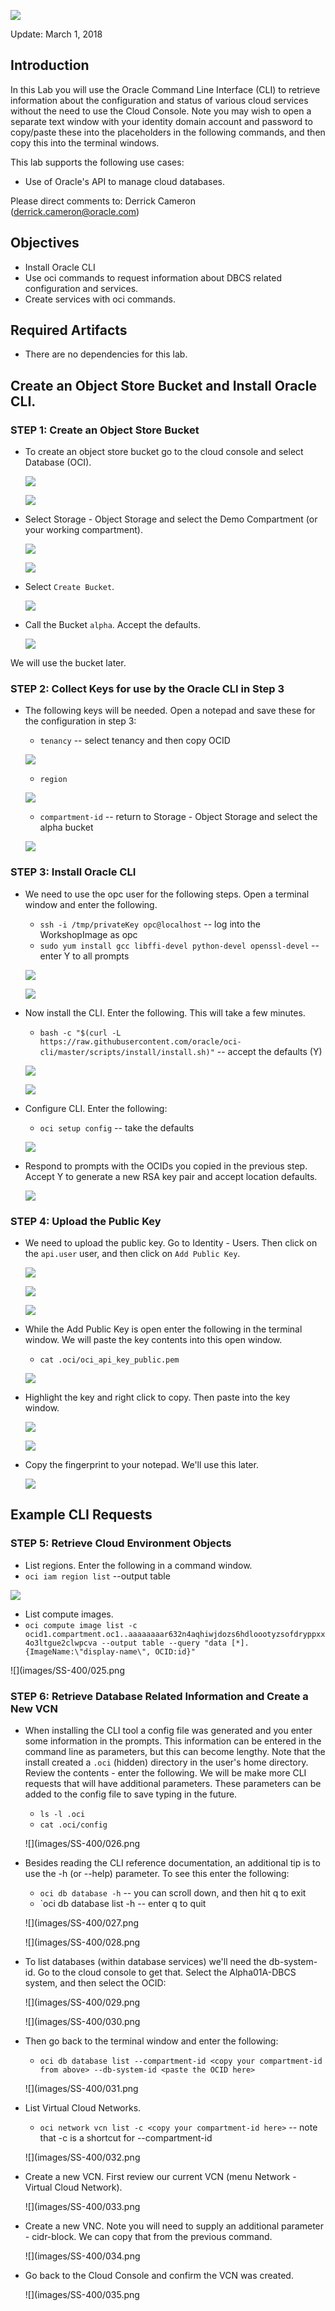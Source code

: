 ![](images/SS-400/001.png)

Update: March 1, 2018

## Introduction

In this Lab you will use the Oracle Command Line Interface (CLI) to retrieve information about the configuration and status of various cloud services without the need to use the Cloud Console.  Note you may wish to open a separate text window with your identity domain account and password to copy/paste these into the placeholders in the following commands, and then copy this into the terminal windows.

This lab supports the following use cases:
-	Use of Oracle's API to manage cloud databases.

Please direct comments to: Derrick Cameron (derrick.cameron@oracle.com)

## Objectives

- Install Oracle CLI
- Use oci commands to request information about DBCS related configuration and services.
- Create services with oci commands.

## Required Artifacts

-   There are no dependencies for this lab.

## Create an Object Store Bucket and Install Oracle CLI.

### **STEP 1**:  Create an Object Store Bucket

- To create an object store bucket go to the cloud console and select Database (OCI).

  ![](images/SS-400/002.png)

  ![](images/SS-400/003.png)

- Select Storage - Object Storage and select the Demo Compartment (or your working compartment).

  ![](images/SS-400/004.png)

  ![](images/SS-400/005.png)

- Select `Create Bucket`.

  ![](images/SS-400/006.png)

- Call the Bucket `alpha`.  Accept the defaults.

  ![](images/SS-400/007.png)

We will use the bucket later.

### **STEP 2**:  Collect Keys for use by the Oracle CLI in Step 3

- The following keys will be needed.  Open a notepad and save these for the configuration in step 3:
  - `tenancy` -- select tenancy and then copy OCID

  ![](images/SS-400/008.png)

  - `region`

  ![](images/SS-400/009.png)

  - `compartment-id` -- return to Storage - Object Storage and select the alpha bucket

  ![](images/SS-400/010.png)

### **STEP 3**:  Install Oracle CLI

- We need to use the opc user for the following steps.  Open a terminal window and enter the following.  
  - `ssh -i /tmp/privateKey opc@localhost` -- log into the WorkshopImage as opc
  - `sudo yum install gcc libffi-devel python-devel openssl-devel` -- enter Y to all prompts

  ![](images/SS-400/011.png)

  ![](images/SS-400/012.png)

- Now install the CLI.  Enter the following.  This will take a few minutes.
  - `bash -c "$(curl -L https://raw.githubusercontent.com/oracle/oci-cli/master/scripts/install/install.sh)"` -- accept the defaults (Y)

  ![](images/SS-400/013.png)

  ![](images/SS-400/014.png)

- Configure CLI.  Enter the following:
  - `oci setup config` -- take the defaults

  ![](images/SS-400/015.png)

- Respond to prompts with the OCIDs you copied in the previous step.  Accept Y to generate a new RSA key pair and accept location defaults.

  ![](images/SS-400/016.png)

### **STEP 4**:  Upload the Public Key

- We need to upload the public key.  Go to Identity - Users.  Then click on the `api.user` user, and then click on `Add Public Key`.

  ![](images/SS-400/017.png)

  ![](images/SS-400/018.png)

  ![](images/SS-400/019.png)

- While the Add Public Key is open enter the following in the terminal window.  We will paste the key contents into this open window.
  - `cat .oci/oci_api_key_public.pem`

  ![](images/SS-400/020.png)

- Highlight the key and right click to copy.  Then paste into the key window.

  ![](images/SS-400/021.png)

  ![](images/SS-400/022.png)

- Copy the fingerprint to your notepad.  We'll use this later. 

  ![](images/SS-400/023.png)

## Example CLI Requests

### **STEP 5**: Retrieve Cloud Environment Objects

-	List regions.  Enter the following in a command window.
  - `oci iam region list` --output table

  ![](images/SS-400/024.png)

-	List compute images.
  - `oci compute image list -c ocid1.compartment.oc1..aaaaaaaar632n4aqhiwjdozs6hdloootyzsofdryppxx4o3ltgue2clwpcva --output table --query "data [*].{ImageName:\"display-name\", OCID:id}"`

  ![](images/SS-400/025.png

### **STEP 6**: Retrieve Database Related Information and Create a New VCN

- When installing the CLI tool a config file was generated and you enter some information in the prompts.  This information can be entered in the command line as parameters, but this can become lengthy.  Note that the install created a `.oci` (hidden) directory in the user's home directory.  Review the contents - enter the following. We will be make more CLI requests that will have additional parameters.  These parameters can be added to the config file to save typing in the future.
  - `ls -l .oci`
  - `cat .oci/config`

  ![](images/SS-400/026.png

- Besides reading the CLI reference documentation, an additional tip is to use the -h (or --help) parameter.  To see this enter the following:
  - `oci db database -h` -- you can scroll down, and then hit q to exit
  - `oci db database list -h -- enter q to quit

  ![](images/SS-400/027.png

  ![](images/SS-400/028.png

- To list databases (within database services) we'll need the db-system-id.  Go to the cloud console to get that.  Select the Alpha01A-DBCS system, and then select the OCID:

  ![](images/SS-400/029.png

  ![](images/SS-400/030.png

- Then go back to the terminal window and enter the following:
  - `oci db database list --compartment-id <copy your compartment-id from above> --db-system-id <paste the OCID here>`

  ![](images/SS-400/031.png

- List Virtual Cloud Networks. 
  - `oci network vcn list -c <copy your compartment-id here>` -- note that -c is a shortcut for --compartment-id

  ![](images/SS-400/032.png

- Create a new VCN.  First review our current VCN (menu Network - Virtual Cloud Network).

  ![](images/SS-400/033.png

- Create a new VNC.  Note you will need to supply an additional parameter - cidr-block.  We can copy that from the previous command.

  ![](images/SS-400/034.png

- Go back to the Cloud Console and confirm the VCN was created.

  ![](images/SS-400/035.png
